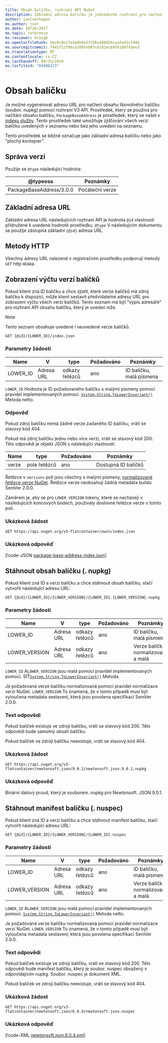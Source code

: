 ```yaml
---
title: Obsah balíčku, rozhraní API NuGet
description: Základní adresa balíčku je jednoduché rozhraní pro načtení samotného balíčku.
author: joelverhagen
ms.author: jver
ms.date: 10/26/2017
ms.topic: reference
ms.reviewer: kraigb
ms.openlocfilehash: 5ec6c0e17a3e8b9a3f156a48685bcaafe42c744b
ms.sourcegitcommit: 7441f12f06ca380feb87c6192ec69f6108f43ee3
ms.translationtype: MT
ms.contentlocale: cs-CZ
ms.lasthandoff: 08/15/2019
ms.locfileid: "69488223"
---
```

# <a name="package-content"></a>Obsah balíčku

Je možné vygenerovat adresu URL pro načtení obsahu libovolného balíčku (soubor. nupkg) pomocí rozhraní V3 API. Prostředek, který se používá pro načítání obsahu balíčku, `PackageBaseAddress` je prostředek, který se našel v [indexu služby](service-index.md). Tento prostředek také umožňuje zjišťování všech verzí balíčku uvedených v seznamu nebo bez jeho uvedení na seznamu.

Tento prostředek se běžně označuje jako základní adresa balíčku nebo jako "plochý kontejner".

## <a name="versioning"></a>Správa verzí

Použije se `@type` následující hodnota:

@typeosa              | Poznámky
------------------------ | -----
PackageBaseAddress/3.0.0 | Počáteční verze

## <a name="base-url"></a>Základní adresa URL

Základní adresa URL následujících rozhraní API je hodnota `@id` vlastnosti přidružené k uvedené hodnotě prostředku. `@type` V následujícím dokumentu se použije zástupná základní `{@id}` adresa URL.

## <a name="http-methods"></a>Metody HTTP

Všechny adresy URL nalezené v registračním prostředku podporují metody `GET` http `HEAD`a.

## <a name="enumerate-package-versions"></a>Zobrazení výčtu verzí balíčků

Pokud klient zná ID balíčku a chce zjistit, které verze balíčků má zdroj balíčku k dispozici, může klient sestavit předvídatelné adresy URL pro zobrazení výčtu všech verzí balíčků. Tento seznam má být "výpis adresáře" pro rozhraní API obsahu balíčku, který je uveden níže.

> [!Note]
> Tento seznam obsahuje uvedené i neuvedené verze balíčků.

    GET {@id}/{LOWER_ID}/index.json

### <a name="request-parameters"></a>Parametry žádosti

Name     | V     | type    | Požadováno | Poznámky
-------- | ------ | ------- | -------- | -----
LOWER_ID | Adresa URL    | odkazy řetězců  | ano      | ID balíčku, malá písmena

`LOWER_ID` Hodnota je ID požadovaného balíčku s malými písmeny pomocí pravidel implementovaných pomocí. [`System.String.ToLowerInvariant()`](/dotnet/api/system.string.tolowerinvariant?view=netstandard-2.0#System_String_ToLowerInvariant) Metoda netto.

### <a name="response"></a>Odpověď

Pokud zdroj balíčku nemá žádné verze zadaného ID balíčku, vrátí se stavový kód 404.

Pokud má zdroj balíčku jednu nebo více verzí, vrátí se stavový kód 200. Tělo odpovědi je objekt JSON s následující vlastností:

Name     | type             | Požadováno | Poznámky
-------- | ---------------- | -------- | -----
verze | pole řetězců | ano      | Dostupná ID balíčků

Řetězce v `versions` poli jsou všechny s malými písmeny, [normalizované řetězce verze NuGet](../concepts/package-versioning.md#normalized-version-numbers). Řetězce verze neobsahují žádná metadata buildu SemVer 2.0.0.

Záměrem je, aby se pro `LOWER_VERSION` tokeny, které se nacházejí v následujících koncových bodech, používaly doslovné řetězce verze v tomto poli.

### <a name="sample-request"></a>Ukázková žádost

    GET https://api.nuget.org/v3-flatcontainer/owin/index.json

### <a name="sample-response"></a>Ukázková odpověď

[!code-JSON [package-base-address-index.json](./_data/package-base-address-index.json)]

## <a name="download-package-content-nupkg"></a>Stáhnout obsah balíčku (. nupkg)

Pokud klient zná ID a verzi balíčku a chce stáhnout obsah balíčku, stačí vytvořit následující adresu URL:

    GET {@id}/{LOWER_ID}/{LOWER_VERSION}/{LOWER_ID}.{LOWER_VERSION}.nupkg

### <a name="request-parameters"></a>Parametry žádosti

Name          | V     | type   | Požadováno | Poznámky
------------- | ------ | ------ | -------- | -----
LOWER_ID      | Adresa URL    | odkazy řetězců | ano      | ID balíčku, malá písmena
LOWER_VERSION | Adresa URL    | odkazy řetězců | ano      | Verze balíčku, normalizovaná a malá

`LOWER_ID` A`LOWER_VERSION` jsou malá pomocí pravidel implementovaných pomocí. SÍŤ[`System.String.ToLowerInvariant()`](/dotnet/api/system.string.tolowerinvariant?view=netstandard-2.0#System_String_ToLowerInvariant)
Metoda.

Je požadovaná verze balíčku normalizovaná pomocí pravidel normalizace verzí NuGet. [](../concepts/package-versioning.md#normalized-version-numbers) `LOWER_VERSION` To znamená, že v tomto případě musí být vyloučena metadata sestavení, která jsou povolena specifikací SemVer 2.0.0.

### <a name="response-body"></a>Text odpovědi

Pokud balíček existuje ve zdroji balíčku, vrátí se stavový kód 200. Tělo odpovědi bude samotný obsah balíčku.

Pokud balíček ve zdroji balíčku neexistuje, vrátí se stavový kód 404.

### <a name="sample-request"></a>Ukázková žádost

    GET https://api.nuget.org/v3-flatcontainer/newtonsoft.json/9.0.1/newtonsoft.json.9.0.1.nupkg

### <a name="sample-response"></a>Ukázková odpověď

Binární datový proud, který je souborem. nupkg pro Newtonsoft. JSON 9.0.1.

## <a name="download-package-manifest-nuspec"></a>Stáhnout manifest balíčku (. nuspec)

Pokud klient zná ID a verzi balíčku a chce stáhnout manifest balíčku, stačí vytvořit následující adresu URL:

    GET {@id}/{LOWER_ID}/{LOWER_VERSION}/{LOWER_ID}.nuspec

### <a name="request-parameters"></a>Parametry žádosti

Name          | V     | type   | Požadováno | Poznámky
------------- | ------ | ------ | -------- | -----
LOWER_ID      | Adresa URL    | odkazy řetězců | ano      | ID balíčku, malá písmena
LOWER_VERSION | Adresa URL    | odkazy řetězců | ano      | Verze balíčku, normalizovaná a malá

`LOWER_ID` A`LOWER_VERSION` jsou malá pomocí pravidel implementovaných pomocí. [`System.String.ToLowerInvariant()`](/dotnet/api/system.string.tolowerinvariant?view=netstandard-2.0#System_String_ToLowerInvariant) Metoda netto.

Je požadovaná verze balíčku normalizovaná pomocí pravidel normalizace verzí NuGet. [](../concepts/package-versioning.md#normalized-version-numbers) `LOWER_VERSION` To znamená, že v tomto případě musí být vyloučena metadata sestavení, která jsou povolena specifikací SemVer 2.0.0.

### <a name="response-body"></a>Text odpovědi

Pokud balíček existuje ve zdroji balíčku, vrátí se stavový kód 200. Tělo odpovědi bude manifest balíčku, který je soubor. nuspec obsažený v odpovídajícím nupkg. Soubor. nuspec je dokument XML.

Pokud balíček ve zdroji balíčku neexistuje, vrátí se stavový kód 404.

### <a name="sample-request"></a>Ukázková žádost

    GET https://api.nuget.org/v3-flatcontainer/newtonsoft.json/6.0.4/newtonsoft.json.nuspec

### <a name="sample-response"></a>Ukázková odpověď

[!code-XML [newtonsoft.json.6.0.4.xml](./_data/newtonsoft.json.6.0.4.xml)]
